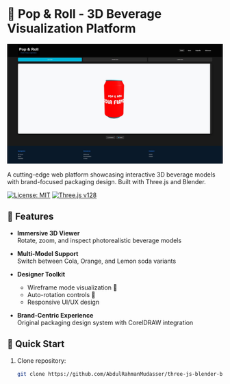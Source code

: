 # 🥤 Pop & Roll - 3D Beverage Visualization Platform

![Demo Banner](./assets/Pop%20%26%20Roll.jpeg)

A cutting-edge web platform showcasing interactive 3D beverage models with brand-focused packaging design. Built with Three.js and Blender.

[![License: MIT](https://img.shields.io/badge/License-MIT-blue.svg)](https://opensource.org/licenses/MIT)
[![Three.js v128](https://img.shields.io/badge/Three.js-r128-000000.svg)](https://threejs.org/)

## 🌟 Features
- **Immersive 3D Viewer**  
  Rotate, zoom, and inspect photorealistic beverage models

- **Multi-Model Support**  
  Switch between Cola, Orange, and Lemon soda variants

- **Designer Toolkit**  
  - Wireframe mode visualization 📐
  - Auto-rotation controls 🔄
  - Responsive UI/UX design

- **Brand-Centric Experience**  
  Original packaging design system with CorelDRAW integration

## 🚀 Quick Start
1. Clone repository:

   ```bash
   git clone https://github.com/AbdulRahmanMudasser/three-js-blender-beverages.git